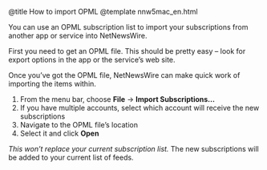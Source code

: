 @title How to import OPML
@template nnw5mac_en.html

You can use an OPML subscription list to import your subscriptions from another app or service into NetNewsWire.

First you need to get an OPML file. This should be pretty easy – look for export options in the app or the service’s web site.

Once you’ve got the OPML file, NetNewsWire can make quick work of importing the items within.

1. From the menu bar, choose **File** → **Import Subscriptions…**
2. If you have multiple accounts, select which account will receive the new subscriptions
3. Navigate to the OPML file’s location
4. Select it and click **Open**

*This won’t replace your current subscription list.* The new subscriptions will be added to your current list of feeds.